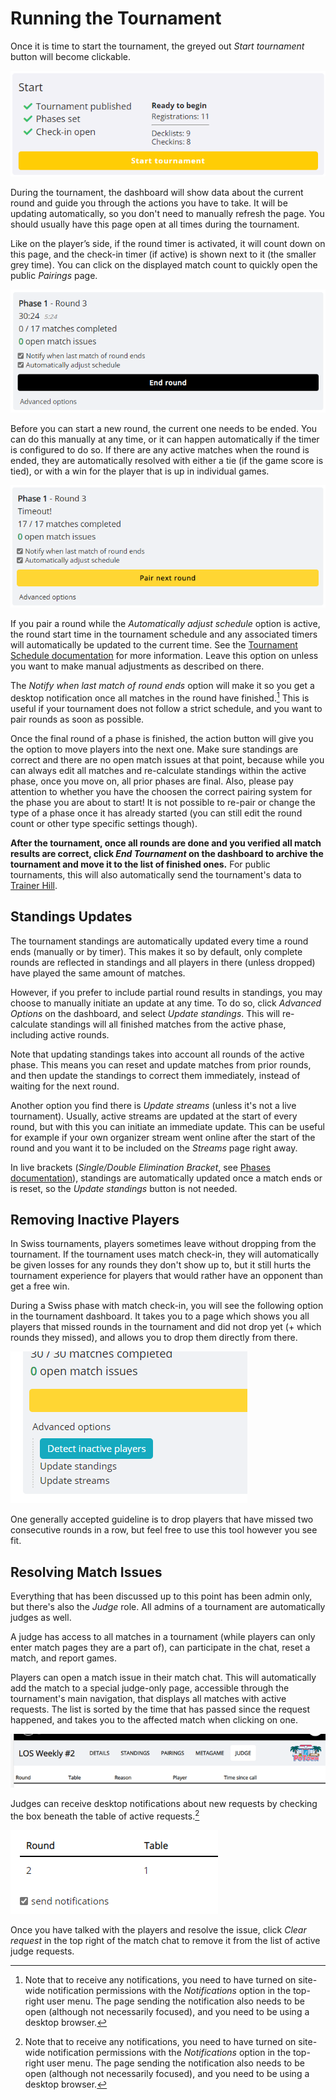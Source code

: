 # Running the Tournament

Once it is time to start the tournament, the greyed out *Start tournament* button will become clickable.

![dashboard_ready](./img/dashboard0.webp)

During the tournament, the dashboard will show data about the current round and guide you through the actions you have to take. It will be updating automatically, so you don't need to manually refresh the page. You should usually have this page open at all times during the tournament.

Like on the player’s side, if the round timer is activated, it will count down on this page, and the check-in timer (if active) is shown next to it (the smaller grey time). You can click on the displayed match count to quickly open the public *Pairings* page.

![dashboard_active_round](./img/dashboard1.webp)

Before you can start a new round, the current one needs to be ended. You can do this manually at any time, or it can happen automatically if the timer is configured to do so. If there are any active matches when the round is ended, they are automatically resolved with either a tie (if the game score is tied), or with a win for the player that is up in individual games.

![dashboard_active_round](./img/dashboard2.webp)

If you pair a round while the *Automatically adjust schedule* option is active, the round start time in the tournament schedule and any associated timers will automatically be updated to the current time. See the [Tournament Schedule documentation](/organizer/schedule) for more information. Leave this option on unless you want to make manual adjustments as described on there.

The *Notify when last match of round ends* option will make it so you get a desktop notification once all matches in the round have finished.[^notif] This is useful if your tournament does not follow a strict schedule, and you want to pair rounds as soon as possible.

Once the final round of a phase is finished, the action button will give you the option to move players into the next one. Make sure standings are correct and there are no open match issues at that point, because while you can always edit all matches and re-calculate standings within the active phase, once you move on, all prior phases are final. Also, please pay attention to whether you have the choosen the correct pairing system for the phase you are about to start! It is not possible to re-pair or change the type of a phase once it has already started (you can still edit the round count or other type specific settings though).

**After the tournament, once all rounds are done and you verified all match results are correct, click *End Tournament* on the dashboard to archive the tournament and move it to the list of finished ones.** For public tournaments, this will also automatically send the tournament's data to [Trainer Hill](https://www.trainerhill.com/).

## Standings Updates

The tournament standings are automatically updated every time a round ends (manually or by timer). This makes it so by default, only complete rounds are reflected in standings and all players in there (unless dropped) have played the same amount of matches.

However, if you prefer to include partial round results in standings, you may choose to manually initiate an update at any time. To do so, click *Advanced Options* on the dashboard, and select *Update standings*. This will re-calculate standings will all finished matches from the active phase, including active rounds.

Note that updating standings takes into account all rounds of the active phase. This means you can reset and update matches from prior rounds, and then update the standings to correct them immediately, instead of waiting for the next round.

Another option you find there is *Update streams* (unless it's not a live tournament). Usually, active streams are updated at the start of every round, but with this you can initiate an immediate update. This can be useful for example if your own organizer stream went online after the start of the round and you want it to be included on the *Streams* page right away.

In live brackets (*Single/Double Elimination Bracket*, see [Phases documentation](/organizer/reference#phases)), standings are automatically updated once a match ends or is reset, so the *Update standings* button is not needed.

## Removing Inactive Players

In Swiss tournaments, players sometimes leave without dropping from the tournament. If the tournament uses match check-in, they will automatically be given losses for any rounds they don't show up to, but it still hurts the tournament experience for players that would rather have an opponent than get a free win.

During a Swiss phase with match check-in, you will see the following option in the tournament dashboard. It takes you to a page which shows you all players that missed rounds in the tournament and did not drop yet (+ which rounds they missed), and allows you to drop them directly from there.

![dashboard_active_round](./img/dashboard3.webp)

One generally accepted guideline is to drop players that have missed two consecutive rounds in a row, but feel free to use this tool however you see fit.

## Resolving Match Issues

Everything that has been discussed up to this point has been admin only, but there's also the *Judge* role. All admins of a tournament are automatically judges as well.

A judge has access to all matches in a tournament (while players can only enter match pages they are a part of), can participate in the chat, reset a match, and report games.

Players can open a match issue in their match chat. This will automatically add the match to a special judge-only page, accessible through the tournament's main navigation, that displays all matches with active requests. The list is sorted by the time that has passed since the request happened, and takes you to the affected match when clicking on one.

![judge_requests](./img/judge1.webp)

Judges can receive desktop notifications about new requests by checking the box beneath the table of active requests.[^notif]

![judge_notifications](./img/judge2.webp)

Once you have talked with the players and resolve the issue, click *Clear request* in the top right of the match chat to remove it from the list of active judge requests.

[^notif]: Note that to receive any notifications, you need to have turned on site-wide notification permissions with the *Notifications* option in the top-right user menu. The page sending the notification also needs to be open (although not necessarily focused), and you need to be using a desktop browser.